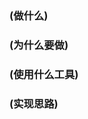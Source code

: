 ### (做什么)

<!--
- 需要保证顺序的下载;
- 需要支持多个consumer;
- 增加模块: `concurrent_download.go`:
  - `NewDownloader(n_goroutine int)`: `n_goroutine`: 指定线程数量.
  - ...
-->

### (为什么要做)

<!--
建议有目标和数字说明,
如: 目前数据导入速度过慢, 需要增加并发来达到100MBps的速度.
-->

### (使用什么工具)

<!--
列举需要参考的模块, 和开源工具
如:
  参考: github.com/threadpool/XXX
-->

### (实现思路)

<!--
如果需要, 描述算法, 流程图等.
-->
